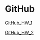 # GitHub
[GitHub_HW_1](https://docs.google.com/document/d/13QiigNosLqa8IT_RKSYdT8DSULc_6SnkNYw0aFLavlE/edit?usp=drive_link)

[GitHub_HW_2](https://docs.google.com/document/d/14GgAwl-e8o3M8jTaWBK6sp2o6PNoi065jFMovVrVHeg/edit?usp=drive_link)
